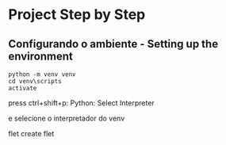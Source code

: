 # Project Step by Step 

## Configurando o ambiente - Setting up the environment

```
python -m venv venv
cd venv\scripts
activate

```
press ctrl+shift+p: Python: Select Interpreter

e selecione o interpretador do venv

flet create flet